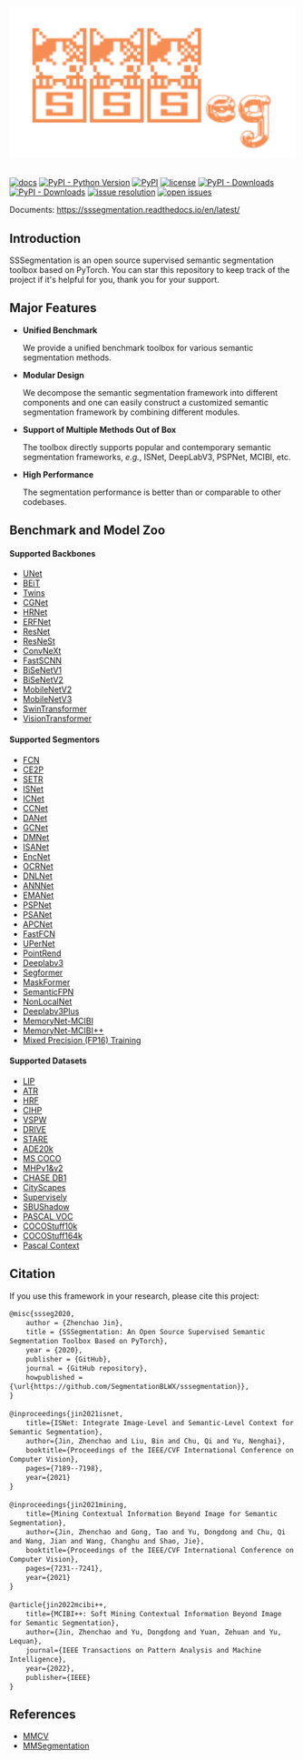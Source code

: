 <div align="center">
  <img src="./docs/logo.png" width="600"/>
</div>
<br />

[![docs](https://img.shields.io/badge/docs-latest-blue)](https://sssegmentation.readthedocs.io/en/latest/)
[![PyPI - Python Version](https://img.shields.io/pypi/pyversions/sssegmentation)](https://pypi.org/project/sssegmentation/)
[![PyPI](https://img.shields.io/pypi/v/sssegmentation)](https://pypi.org/project/sssegmentation)
[![license](https://img.shields.io/github/license/SegmentationBLWX/sssegmentation.svg)](https://github.com/SegmentationBLWX/sssegmentation/blob/master/LICENSE)
[![PyPI - Downloads](https://pepy.tech/badge/sssegmentation)](https://pypi.org/project/sssegmentation/)
[![PyPI - Downloads](https://img.shields.io/pypi/dm/sssegmentation?style=flat-square)](https://pypi.org/project/sssegmentation/)
[![issue resolution](https://isitmaintained.com/badge/resolution/SegmentationBLWX/sssegmentation.svg)](https://github.com/SegmentationBLWX/sssegmentation/issues)
[![open issues](https://isitmaintained.com/badge/open/SegmentationBLWX/sssegmentation.svg)](https://github.com/SegmentationBLWX/sssegmentation/issues)

Documents: https://sssegmentation.readthedocs.io/en/latest/


## Introduction

SSSegmentation is an open source supervised semantic segmentation toolbox based on PyTorch.
You can star this repository to keep track of the project if it's helpful for you, thank you for your support.


## Major Features

- **Unified Benchmark**

  We provide a unified benchmark toolbox for various semantic segmentation methods.

- **Modular Design**

  We decompose the semantic segmentation framework into different components and one can easily construct a customized semantic segmentation framework by combining different modules.
 
- **Support of Multiple Methods Out of Box**

  The toolbox directly supports popular and contemporary semantic segmentation frameworks, *e.g.*, ISNet, DeepLabV3, PSPNet, MCIBI, etc.
 
- **High Performance**

  The segmentation performance is better than or comparable to other codebases.


## Benchmark and Model Zoo

#### Supported Backbones

- [UNet](./docs/performances/unet)
- [BEiT](./docs/performances/beit)
- [Twins](./docs/performances/twins)
- [CGNet](./docs/performances/cgnet)
- [HRNet](https://arxiv.org/pdf/1908.07919.pdf)
- [ERFNet](./docs/performances/erfnet)
- [ResNet](https://arxiv.org/pdf/1512.03385.pdf)
- [ResNeSt](./docs/performances/resnest)
- [ConvNeXt](./docs/performances/convnext)
- [FastSCNN](./docs/performances/fastscnn)
- [BiSeNetV1](./docs/performances/bisenetv1)
- [BiSeNetV2](./docs/performances/bisenetv2)
- [MobileNetV2](./docs/performances/mobilenet)
- [MobileNetV3](./docs/performances/mobilenet)
- [SwinTransformer](./docs/performances/swin)
- [VisionTransformer](https://arxiv.org/pdf/2010.11929.pdf)

#### Supported Segmentors

- [FCN](./docs/performances/fcn)
- [CE2P](./docs/performances/ce2p)
- [SETR](./docs/performances/setr)
- [ISNet](./docs/performances/isnet)
- [ICNet](./docs/performances/icnet)
- [CCNet](./docs/performances/ccnet)
- [DANet](./docs/performances/danet)
- [GCNet](./docs/performances/gcnet)
- [DMNet](./docs/performances/dmnet)
- [ISANet](./docs/performances/isanet)
- [EncNet](./docs/performances/encnet)
- [OCRNet](./docs/performances/ocrnet)
- [DNLNet](./docs/performances/dnlnet)
- [ANNNet](./docs/performances/annnet)
- [EMANet](./docs/performances/emanet)
- [PSPNet](./docs/performances/pspnet)
- [PSANet](./docs/performances/psanet)
- [APCNet](./docs/performances/apcnet)
- [FastFCN](./docs/performances/fastfcn)
- [UPerNet](./docs/performances/upernet)
- [PointRend](./docs/performances/pointrend)
- [Deeplabv3](./docs/performances/deeplabv3)
- [Segformer](./docs/performances/segformer)
- [MaskFormer](./docs/performances/maskformer)
- [SemanticFPN](./docs/performances/semanticfpn)
- [NonLocalNet](./docs/performances/nonlocalnet)
- [Deeplabv3Plus](./docs/performances/deeplabv3plus)
- [MemoryNet-MCIBI](./docs/performances/memorynet)
- [MemoryNet-MCIBI++](./docs/performances/memorynetv2)
- [Mixed Precision (FP16) Training](./docs/performances/fp16)

#### Supported Datasets

- [LIP](http://sysu-hcp.net/lip/)
- [ATR](http://sysu-hcp.net/lip/overview.php)
- [HRF](https://www5.cs.fau.de/fileadmin/research/datasets/fundus-images/)
- [CIHP](http://sysu-hcp.net/lip/overview.php)
- [VSPW](https://www.vspwdataset.com/)
- [DRIVE](https://drive.grand-challenge.org/)
- [STARE](http://cecas.clemson.edu/~ahoover/stare/)
- [ADE20k](https://groups.csail.mit.edu/vision/datasets/ADE20K/)
- [MS COCO](https://cocodataset.org/#home)
- [MHPv1&v2](https://lv-mhp.github.io/dataset)
- [CHASE DB1](https://staffnet.kingston.ac.uk/~ku15565/)
- [CityScapes](https://www.cityscapes-dataset.com/)
- [Supervisely](https://supervise.ly/explore/projects/supervisely-person-dataset-23304/datasets)
- [SBUShadow](https://www3.cs.stonybrook.edu/~cvl/projects/shadow_noisy_label/index.html)
- [PASCAL VOC](http://host.robots.ox.ac.uk/pascal/VOC/)
- [COCOStuff10k](https://github.com/nightrome/cocostuff10k)
- [COCOStuff164k](https://github.com/nightrome/cocostuff)
- [Pascal Context](https://cs.stanford.edu/~roozbeh/pascal-context/)


## Citation

If you use this framework in your research, please cite this project:

```
@misc{ssseg2020,
    author = {Zhenchao Jin},
    title = {SSSegmentation: An Open Source Supervised Semantic Segmentation Toolbox Based on PyTorch},
    year = {2020},
    publisher = {GitHub},
    journal = {GitHub repository},
    howpublished = {\url{https://github.com/SegmentationBLWX/sssegmentation}},
}

@inproceedings{jin2021isnet,
    title={ISNet: Integrate Image-Level and Semantic-Level Context for Semantic Segmentation},
    author={Jin, Zhenchao and Liu, Bin and Chu, Qi and Yu, Nenghai},
    booktitle={Proceedings of the IEEE/CVF International Conference on Computer Vision},
    pages={7189--7198},
    year={2021}
}

@inproceedings{jin2021mining,
    title={Mining Contextual Information Beyond Image for Semantic Segmentation},
    author={Jin, Zhenchao and Gong, Tao and Yu, Dongdong and Chu, Qi and Wang, Jian and Wang, Changhu and Shao, Jie},
    booktitle={Proceedings of the IEEE/CVF International Conference on Computer Vision},
    pages={7231--7241},
    year={2021}
}

@article{jin2022mcibi++,
    title={MCIBI++: Soft Mining Contextual Information Beyond Image for Semantic Segmentation},
    author={Jin, Zhenchao and Yu, Dongdong and Yuan, Zehuan and Yu, Lequan},
    journal={IEEE Transactions on Pattern Analysis and Machine Intelligence},
    year={2022},
    publisher={IEEE}
}
```


## References

- [MMCV](https://github.com/open-mmlab/mmcv)
- [MMSegmentation](https://github.com/open-mmlab/mmsegmentation)
